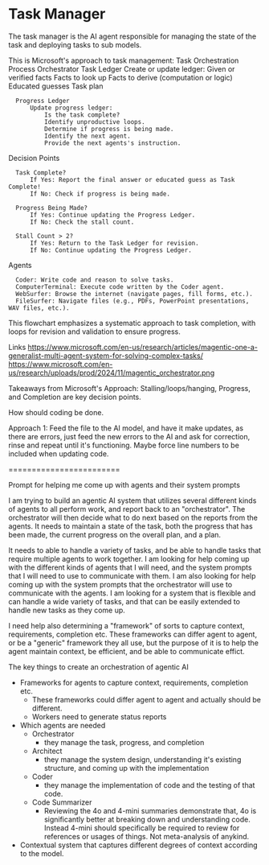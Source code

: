 Task Manager
============
The task manager is the AI agent responsible for managing the state of the task and deploying tasks to sub models.

This is Microsoft's approach to task management:
  Task Orchestration Process
  Orchestrator
      Task Ledger
          Create or update ledger:
              Given or verified facts
              Facts to look up
              Facts to derive (computation or logic)
              Educated guesses
              Task plan

      Progress Ledger
          Update progress ledger:
              Is the task complete?
              Identify unproductive loops.
              Determine if progress is being made.
              Identify the next agent.
              Provide the next agents's instruction.

  Decision Points

      Task Complete?
          If Yes: Report the final answer or educated guess as Task Complete!
          If No: Check if progress is being made.

      Progress Being Made?
          If Yes: Continue updating the Progress Ledger.
          If No: Check the stall count.

      Stall Count > 2?
          If Yes: Return to the Task Ledger for revision.
          If No: Continue updating the Progress Ledger.

  Agents

      Coder: Write code and reason to solve tasks.
      ComputerTerminal: Execute code written by the Coder agent.
      WebSurfer: Browse the internet (navigate pages, fill forms, etc.).
      FileSurfer: Navigate files (e.g., PDFs, PowerPoint presentations, WAV files, etc.).

  This flowchart emphasizes a systematic approach to task completion, with loops for revision and validation to ensure progress.

  Links
  https://www.microsoft.com/en-us/research/articles/magentic-one-a-generalist-multi-agent-system-for-solving-complex-tasks/
  https://www.microsoft.com/en-us/research/uploads/prod/2024/11/magentic_orchestrator.png

Takeaways from Microsoft's Approach:
Stalling/loops/hanging, Progress, and Completion are key decision points.

How should coding be done.

Approach 1: Feed the file to the AI model, and have it make updates, as there are errors, just feed the new errors to the AI and ask for correction, rinse and repeat until it's functioning. Maybe force line numbers to be included when updating code.


========================

Prompt for helping me come up with agents and their system prompts

I am trying to build an agentic AI system that utilizes several different kinds of agents to all perform work, and report back to an "orchestrator". The orchestrator will then decide what to do next based on the reports from the agents. It needs to maintain a state of the task, both the progress that has been made, the current progress on the overall plan, and a plan.

It needs to able to handle a variety of tasks, and be able to handle tasks that require multiple agents to work together. I am looking for help coming up with the different kinds of agents that I will need, and the system prompts that I will need to use to communicate with them. I am also looking for help coming up with the system prompts that the orchestrator will use to communicate with the agents. I am looking for a system that is flexible and can handle a wide variety of tasks, and that can be easily extended to handle new tasks as they come up.

I need help also determining a "framework" of sorts to capture context, requirements, completion etc. These frameworks can differ agent to agent, or be a "generic" framework they all use, but the purpose of it is to help the agent maintain context, be efficient, and be able to communicate effict.

The key things to create an orchestration of agentic AI

- Frameworks for agents to capture context, requirements, completion etc.
  - These frameworks could differ agent to agent and actually should be different.
  - Workers need to generate status reports
- Which agents are needed
  - Orchestrator
    - they manage the task, progress, and completion
  - Architect
    - they manage the system design, understanding it's existing structure, and coming up with the implementation
  - Coder
    - they manage the implementation of code and the testing of that code.
  - Code Summarizer
    - Reviewing the 4o and 4-mini summaries demonstrate that, 4o is significantly better at breaking down and understanding code. Instead 4-mini should specifically be required to review for references or usages of things. Not meta-analysis of anykind.
- Contextual system that captures different degrees of context according to the model.
